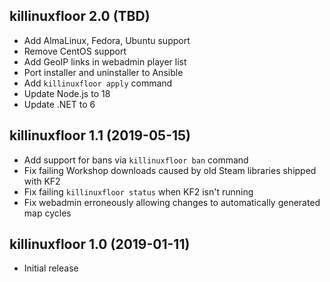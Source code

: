 ## killinuxfloor 2.0 (TBD)

* Add AlmaLinux, Fedora, Ubuntu support
* Remove CentOS support
* Add GeoIP links in webadmin player list
* Port installer and uninstaller to Ansible
* Add `killinuxfloor apply` command
* Update Node.js to 18
* Update .NET to 6

## killinuxfloor 1.1 (2019-05-15)

* Add support for bans via `killinuxfloor ban` command
* Fix failing Workshop downloads caused by old Steam libraries shipped with KF2
* Fix failing `killinuxfloor status` when KF2 isn't running
* Fix webadmin erroneously allowing changes to automatically generated map cycles

## killinuxfloor 1.0 (2019-01-11)

* Initial release
